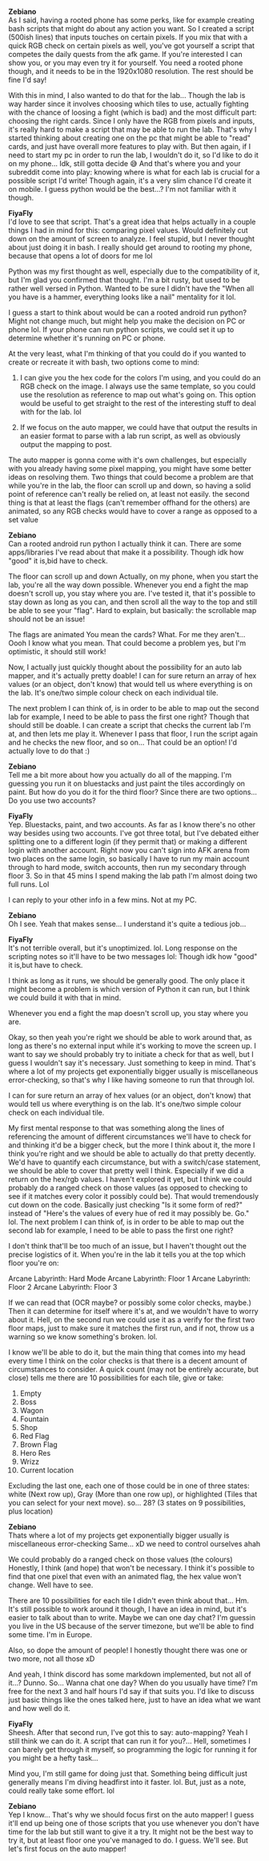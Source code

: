 __Zebiano__  
As I said, having a rooted phone has some perks, like for example creating bash scripts that might do about any action you want. So I created a script (500ish lines) that inputs touches on certain pixels. If you mix that with a quick RGB check on certain pixels as well, you've got yourself a script that competes the daily quests from the afk game. If you're interested I can show you, or you may even try it for yourself. You need a rooted phone though, and it needs to be in the 1920x1080 resolution. The rest should be fine I'd say!

With this in mind, I also wanted to do that for the lab... Though the lab is way harder since it involves choosing which tiles to use, actually fighting with the chance of loosing a fight (which is bad) and the most difficult part: choosing the right cards. Since I only have the RGB from pixels and inputs, it's really hard to make a script that may be able to run the lab. That's why I started thinking about creating one on the pc that might be able to "read" cards, and just have overall more features to play with. 
But then again, if I need to start my pc in order to run the lab, I wouldn't do it, so I'd like to do it on my phone... Idk, still gotta decide :sweat_smile:
And that's where you and your subreddit come into play: knowing where is what for each lab is crucial for a possible script I'd write!
Though again, it's a very slim chance I'd create it on mobile. I guess python would be the best...? I'm not familiar with it though.
 
__FiyaFly__  
I'd love to see that script. That's a great idea that helps actually in a couple things I had in mind for this: comparing pixel values. Would definitely cut down on the amount of screen to analyze. I feel stupid, but I never thought about just doing it in bash. I really should get around to rooting my phone, because that opens a lot of doors for me lol

Python was my first thought as well, especially due to the compatibility of it, but I'm glad you confirmed that thought. I'm a bit rusty, but used to be rather well versed in Python. Wanted to be sure I didn't have the "When all you have is a hammer, everything looks like a nail" mentality for it lol.

I guess a start to think about would be can a rooted android run python? Might not change much, but might help you make the decision on PC or phone lol. If your phone can run python scripts, we could set it up to determine whether it's running on PC or phone.

At the very least, what I'm thinking of that you could do if you wanted to create or recreate it with bash, two options come to mind:

1. I can give you the hex code for the colors I'm using, and you could do an RGB check on the image. I always use the same template, so you could use the resolution as reference to map out what's going on. This option would be useful to get straight to the rest of the interesting stuff to deal with for the lab. lol

2. If we focus on the auto mapper, we could have that output the results in an easier format to parse with a lab run script, as well as obviously output the mapping to post. 

The auto mapper is gonna come with it's own challenges, but especially with you already having some pixel mapping, you might have some better ideas on resolving them.
Two things that could become a problem are that while you're in the lab, the floor can scroll up and down, so having a solid point of reference can't really be relied on, at least not easily. the second thing is that at least the flags (can't remember offhand for the others) are animated, so any RGB checks would have to cover a range as opposed to a set value
 
__Zebiano__  
Can a rooted android run python
I actually think it can. There are some apps/libraries I've read about that make it a possibility. Though idk how "good" it is,bid have to check.

The floor can scroll up and down
Actually, on my phone, when you start the lab, you're all the way down possible. Whenever you end a fight the map doesn't scroll up, you stay where you are. I've tested it, that it's possible to stay down as long as you can, and then scroll all the way to the top and still be able to see your "flag". Hard to explain, but basically: the scrollable map should not be an issue!

The flags are animated
You mean the cards? What. For me they aren't... Oooh I know what you mean. That could become a problem yes, but I'm optimistic, it should still work! 

Now, I actually just quickly thought about the possibility for an auto lab mapper, and it's actually pretty doable! I can for sure return an array of hex values (or an object, don't know) that would tell us where everything is on the lab. It's one/two simple colour check on each individual tile.

The next problem I can think of, is in order to be able to map out the second lab for example, I need to be able to pass the first one right?
Though that should still be doable. I can create a script that checks the current lab I'm at, and then lets me play it. Whenever I pass that floor, I run the script again and he checks the new floor, and so on... That could be an option! I'd actually love to do that :)
 
__Zebiano__  
Tell me a bit more about how you actually do all of the mapping. I'm guessing you run it on bluestacks and just paint the tiles accordingly on paint. But how do you do it for the third floor? Since there are two options... Do you use two accounts?
 
__FiyaFly__  
Yep. Bluestacks, paint, and two accounts. As far as I know there's no other way besides using two accounts. I've got three total, but I've debated either splitting one to a different login (if they permit that) or making a different login with another account. Right now you can't sign into AFK arena from two places on the same login, so basically I have to run my main account through to hard mode, switch accounts, then run my secondary through floor 3. So in that 45 mins I spend making the lab path I'm almost doing two full runs. Lol

I can reply to your other info in a few mins. Not at my PC.
 
__Zebiano__  
Oh I see. Yeah that makes sense... I understand it's quite a tedious job...
 
__FiyaFly__  
It's not terrible overall, but it's unoptimized. lol. 
Long response on the scripting notes so it'll have to be two messages lol:
Though idk how "good" it is,but have to check.

I think as long as it runs, we should be generally good. The only place it might become a problem is which version of Python it can run, but I think we could build it with that in mind.

Whenever you end a fight the map doesn't scroll up, you stay where you are.

Okay, so then yeah you're right we should be able to work around that, as long as there's no external input while it's working to move the screen up. I want to say we should probably try to initiate a check for that as well, but I guess I wouldn't say it's necessary. Just something to keep in mind. That's where a lot of my projects get exponentially bigger usually is miscellaneous error-checking, so that's why I like having someone to run that through lol.

I can for sure return an array of hex values (or an object, don't know) that would tell us where everything is on the lab. It's one/two simple colour check on each individual tile.

My first mental response to that was something along the lines of referencing the amount of different circumstances we'll have to check for and thinking it'd be a bigger check, but the more I think about it, the more I think you're right and we should be able to actually do that pretty decently. We'd have to quantify each circumstance, but with a switch/case statement, we should be able to cover that pretty well I think. Especially if we did a return on the hex/rgb values. I haven't explored it yet, but I think we could probably do a ranged check on those values (as opposed to checking to see if it matches every color it possibly could be). That would tremendously cut down on the code. Basically just checking "Is it some form of red?" instead of "Here's the values of every hue of red it may possibly be. Go." lol.
The next problem I can think of, is in order to be able to map out the second lab for example, I need to be able to pass the first one right?

I don't think that'll be too much of an issue, but I haven't thought out the precise logistics of it. When you're in the lab it tells you at the top which floor you're on: 

Arcane Labyrinth: Hard Mode
Arcane Labyrinth: Floor 1
Arcane Labyrinth: Floor 2
Arcane Labyrinth: Floor 3

If we can read that (OCR maybe? or possibly some color checks, maybe.) Then it can determine for itself where it's at, and we wouldn't have to worry about it. Hell, on the second run we could use it as a verify for the first two floor maps, just to make sure it matches the first run, and if not, throw us a warning so we know something's broken. lol.

I know we'll be able to do it, but the main thing that comes into my head every time I think on the color checks is that there is a decent amount of circumstances to consider. A quick count (may not be entirely accurate, but close) tells me there are 10 possibilities for each tile, give or take:

1. Empty
2. Boss
3. Wagon
4. Fountain
5. Shop
6. Red Flag
7. Brown Flag
8. Hero Res
9. Wrizz
10. Current location

Excluding the last one, each one of those could be in one of three states: white (Next row up), Gray (More than one row up), or highlighted (Tiles that you can select for your next move). so... 28? (3 states on 9 possibilities, plus location)

__Zebiano__  
Thats where a lot of my projects get exponentially bigger usually is miscellaneous error-checking
Same... xD we need to control ourselves ahah

We could probably do a ranged check on those values (the colours)
Honestly, I think (and hope) that won't be necessary. I think it's possible to find that one pixel that even with an animated flag, the hex value won't change. Well have to see.

There are 10 possibilities for each tile
I didn't even think about that... Hm. It's still possible to work around it though, I have an idea in mind, but it's easier to talk about than to write. Maybe we can one day chat? I'm guessin you live in the US because of the server timezone, but we'll be able to find some time. I'm in Europe.

Also, so dope the amount of people! I honestly thought there was one or two more, not all those xD

And yeah, I think discord has some markdown implemented, but not all of it...? Dunno.
So... Wanna chat one day? When do you usually have time? I'm free for the next 3 and half hours I'd say if that suits you. I'd like to discuss just basic things like the ones talked here, just to have an idea what we want and how well do it.
 
__FiyaFly__  
Sheesh. After that second run, I've got this to say: auto-mapping? Yeah I still think we can do it. A script that can run it for you?... Hell, sometimes I can barely get through it myself, so programming the logic for running it for you might be a hefty task...

Mind you, I'm still game for doing just that. Something being difficult just generally means I'm diving headfirst into it faster. lol. But, just as a note, could really take some effort. lol
 
__Zebiano__  
Yep I know...
That's why we should focus first on the auto mapper!
I guess it'll end up being one of those scripts that you use whenever you don't have time for the lab but still want to give it a try. It might not be the best way to try it, but at least floor one you've managed to do. I guess.
We'll see. But let's first focus on the auto mapper!